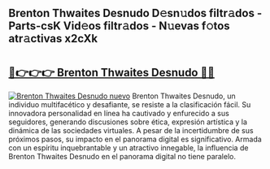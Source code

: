 ## Brenton Thwaites Desnudo D𝚎sn𝚞dos filtr𝚊dos - Parts-csK Vid𝚎os filtr𝚊dos - N𝚞evas f𝚘tos atr𝚊ctivas x2cXk

# <h2><a href="http://mb8n3w.tromn.icu/?c=Brenton+Thwaites+Desnudo">🔗👉👉👉 Brenton Thwaites Desnudo 🔗🔗</a></h2>

[![Brenton Thwaites Desnudo nuevo](https://i.imgur.com/pEAQMta.gif)](http://mb8n3w.tromn.icu/?c=Brenton+Thwaites+Desnudo)
Brenton Thwaites Desnudo, un individuo multifacético y desafiante, se resiste a la clasificación fácil. Su innovadora personalidad en línea ha cautivado y enfurecido a sus seguidores, generando discusiones sobre ética, expresión artística y la dinámica de las sociedades virtuales. A pesar de la incertidumbre de sus próximos pasos, su impacto en el panorama digital es significativo. Armada con un espíritu inquebrantable y un atractivo innegable, la influencia de Brenton Thwaites Desnudo en el panorama digital no tiene paralelo.
